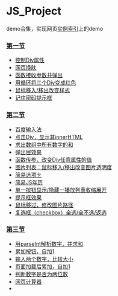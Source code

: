# JS_Project
demo合集，实现网页[实例索引](http://www.fgm.cc/learn/)上的demo


### [第一节](https://github.com/nasnan/JS_Project/tree/master/chapter1)
* [控制Div属性](https://nasnan.github.io/JS_Project/chapter1/divControl/divcont.html)
* [网页换肤](https://nasnan.github.io/JS_Project/chapter1/changeBgcolor/divcont.html)
* [函数接收参数并弹出](https://github.com/nasnan/JS_Project/tree/master/chapter1/alertArg)
* [用循环将三个Div变成红色](https://github.com/nasnan/JS_Project/tree/master/chapter1/changeDivColor)
* [鼠标移入/移出改变样式](https://github.com/nasnan/JS_Project/tree/master/chapter1/mouseMoveChBg)
* [记住密码提示框](https://github.com/nasnan/JS_Project/tree/master/chapter1/remPwd)

### [第二节](https://github.com/nasnan/JS_Project/tree/master/chapter2)
* [百度输入法](https://github.com/nasnan/JS_Project/tree/master/chapter2/baidusrf)
* [点击Div，显示其innerHTML](https://github.com/nasnan/JS_Project/tree/master/chapter2/dspInHTML)
* [求出数组中所有数字的和](https://github.com/nasnan/JS_Project/tree/master/chapter2/addAnswer)
* [弹出层效果](https://github.com/nasnan/JS_Project/tree/master/chapter2/popblock)
* [函数传参，改变Div任意属性的值](https://github.com/nasnan/JS_Project/tree/master/chapter2/agmchangediv)
* [图片列表：鼠标移入/移出改变图片透明度](https://github.com/nasnan/JS_Project/tree/master/chapter2/changeOpacity)
* [简易选项卡](https://github.com/nasnan/JS_Project/tree/master/chapter2/chooseList)
* [简易JS年历](https://github.com/nasnan/JS_Project/tree/master/chapter2/calendar)
* [单一按钮显示/隐藏一播放列表收缩展开]()
* [提示框效果](https://github.com/nasnan/JS_Project/tree/master/chapter2/calendar)
* [鼠标移过，修改图片路径](https://github.com/nasnan/JS_Project/tree/master/chapter2/changeImgUrl)
* [复选框（checkbox）全选/全不选/返选](https://github.com/nasnan/JS_Project/tree/master/chapter2/checkbox)

### [第三节](https://github.com/nasnan/JS_Project/tree/master/chapter3)
* [用parseInt解析数字，并求和](https://github.com/nasnan/JS_Project/tree/master/chapter3/parseIntAddAns)
* [累加按钮，自加1](https://github.com/nasnan/JS_Project/tree/master/chapter3/addSelfBtn)
* [输入两个数字，比较大小](https://github.com/nasnan/JS_Project/tree/master/chapter3/findBiggerNum)
* [页面加载后累加，自加1](https://github.com/nasnan/JS_Project/tree/master/chapter3/loadedAddSelf)
* [判断数字是否为两位数](https://github.com/nasnan/JS_Project/tree/master/chapter3/isDbDigit)
* [网页计算器](https://github.com/nasnan/JS_Project/tree/master/chapter3/webComputer)
* []()
